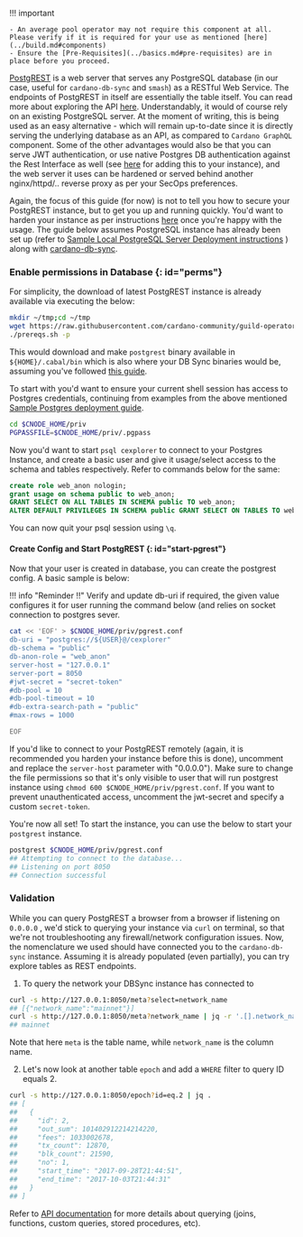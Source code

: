 !!! important

    - An average pool operator may not require this component at all. Please verify if it is required for your use as mentioned [here](../build.md#components)
    - Ensure the [Pre-Requisites](../basics.md#pre-requisites) are in place before you proceed.

[PostgREST](https://postgrest.org/en/latest) is a web server that serves any PostgreSQL database (in our case, useful for `cardano-db-sync` and `smash`) as a RESTful Web Service. The endpoints of PostgREST in itself are essentially the table itself. You can read more about exploring the API [here](https://postgrest.org/en/latest/api.html). Understandably, it would of course rely on an existing PostgreSQL server. At the moment of writing, this is being used as an easy alternative - which will remain up-to-date since it is directly serving the underlying database as an API, as compared to `Cardano GraphQL` component. Some of the other advantages would also be that you can serve JWT authentication, or use native Postgres DB authentication against the Rest Interface as well (see [here](https://postgrest.org/en/latest/tutorials/tut1.html) for adding this to your instance), and the web server it uses can be hardened or served behind another nginx/httpd/.. reverse proxy as per your SecOps preferences.

Again, the focus of this guide (for now) is not to tell you how to secure your PostgREST instance, but to get you up and running quickly. You'd want to harden your instance as per instructions [here](https://postgrest.org/en/latest/admin.html?highlight=SSL) once you're happy with the usage. The guide below assumes PostgreSQL instance has already been set up (refer to [Sample Local PostgreSQL Server Deployment instructions](../Appendix/postgres.md) ) along with [cardano-db-sync](../Build/dbsync.md).

### Enable permissions in Database {: id="perms"}

For simplicity, the download of latest PostgREST instance is already available via executing the below:

``` bash
mkdir ~/tmp;cd ~/tmp
wget https://raw.githubusercontent.com/cardano-community/guild-operators/master/scripts/cnode-helper-scripts/prereqs.sh
./prereqs.sh -p
```

This would download and make `postgrest` binary available in `${HOME}/.cabal/bin` which is also where your DB Sync binaries would be, assuming you've followed [this guide](../Build/dbsync.md).

To start with you'd want to ensure your current shell session has access to Postgres credentials, continuing from examples from the above mentioned [Sample Postgres deployment guide](../Appendix/postgres.md).

``` bash
cd $CNODE_HOME/priv
PGPASSFILE=$CNODE_HOME/priv/.pgpass
```

Now you'd want to start `psql cexplorer` to connect to your Postgres Instance, and create a basic user and give it usage/select access to the schema and tables respectively. Refer to commands below for the same:

``` sql
create role web_anon nologin;
grant usage on schema public to web_anon;
GRANT SELECT ON ALL TABLES IN SCHEMA public TO web_anon;
ALTER DEFAULT PRIVILEGES IN SCHEMA public GRANT SELECT ON TABLES TO web_anon;
```

You can now quit your psql session using `\q`.

#### Create Config and Start PostgREST {: id="start-pgrest"}

Now that your user is created in database, you can create the postgrest config. A basic sample is below:

!!! info "Reminder !!"
    Verify and update db-uri if required, the given value configures it for user running the command below (and relies on socket connection to postgres sever.

``` bash
cat << 'EOF' > $CNODE_HOME/priv/pgrest.conf
db-uri = "postgres://${USER}@/cexplorer"
db-schema = "public"
db-anon-role = "web_anon"
server-host = "127.0.0.1"
server-port = 8050
#jwt-secret = "secret-token"
#db-pool = 10
#db-pool-timeout = 10
#db-extra-search-path = "public"
#max-rows = 1000

EOF

```

If you'd like to connect to your PostgREST remotely (again, it is recommended you harden your instance before this is done), uncomment and replace the `server-host` parameter with "0.0.0.0"). Make sure to change the file permissions so that it's only visible to user that will run postgrest instance using `chmod 600 $CNODE_HOME/priv/pgrest.conf`. If you want to prevent unauthenticated access, uncomment the jwt-secret and specify a custom `secret-token`.

You're now all set! To start the instance, you can use the below to start your `postgrest` instance.

``` bash
postgrest $CNODE_HOME/priv/pgrest.conf
## Attempting to connect to the database...
## Listening on port 8050
## Connection successful
```

### Validation

While you can query PostgREST a browser from a browser if listening on `0.0.0.0` , we'd stick to querying your instance via `curl` on terminal, so that we're not troubleshooting any firewall/network configuration issues. Now, the nomenclature we used should have connected you to the `cardano-db-sync` instance. Assuming it is already populated (even partially), you can try explore tables as REST endpoints.

1. To query the network your DBSync instance has connected to
``` bash
curl -s http://127.0.0.1:8050/meta?select=network_name
## [{"network_name":"mainnet"}]
curl -s http://127.0.0.1:8050/meta?network_name | jq -r '.[].network_name'
## mainnet
```
Note that here `meta` is the table name, while `network_name` is the column name.

2. Let's now look at another table `epoch` and add a `WHERE` filter to query ID equals 2.
``` bash
curl -s http://127.0.0.1:8050/epoch?id=eq.2 | jq .
## [
##   {
##     "id": 2,
##     "out_sum": 101402912214214220,
##     "fees": 1033002678,
##     "tx_count": 12870,
##     "blk_count": 21590,
##     "no": 1,
##     "start_time": "2017-09-28T21:44:51",
##     "end_time": "2017-10-03T21:44:31"
##   }
## ]
```

Refer to [API documentation](https://postgrest.org/en/latest/api.html) for more details about querying (joins, functions, custom queries, stored procedures, etc).
